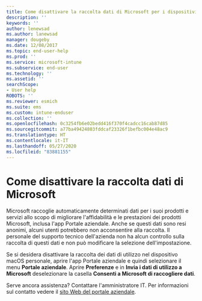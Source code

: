 ```yaml
---
title: Come disattivare la raccolta dati di Microsoft per i dispositivi macOS | Microsoft Docs
description: ''
keywords: ''
author: lenewsad
ms.author: lanewsad
manager: dougeby
ms.date: 12/08/2017
ms.topic: end-user-help
ms.prod: ''
ms.service: microsoft-intune
ms.subservice: end-user
ms.technology: ''
ms.assetid: ''
searchScope:
- User help
ROBOTS: ''
ms.reviewer: esmich
ms.suite: ems
ms.custom: intune-enduser
ms.collection: ''
ms.openlocfilehash: 0c3254fb6e02bedd416f370f4cadcc16cab87d85
ms.sourcegitcommit: a77ba49424803fddcaf23326f1befbc004e48ac9
ms.translationtype: HT
ms.contentlocale: it-IT
ms.lasthandoff: 05/27/2020
ms.locfileid: "83881155"
---
```

# <a name="how-to-turn-off-microsoft-data-collection"></a>Come disattivare la raccolta dati di Microsoft

Microsoft raccoglie automaticamente determinati dati per i suoi prodotti e servizi allo scopo di migliorare l'affidabilità e le prestazioni dei prodotti Microsoft, inclusa l'app Portale aziendale. Anche se questi dati sono resi anonimi, alcuni utenti potrebbero non acconsentire alla raccolta. Il personale del supporto tecnico dell'azienda non ha alcun controllo sulla raccolta di questi dati e non può modificare la selezione dell'impostazione.

Se si desidera disattivare la raccolta dei dati di utilizzo nel dispositivo macOS personale, aprire l'app Portale aziendale e quindi selezionare il menu **Portale aziendale**. Aprire **Preferenze** e in **Invia i dati di utilizzo a Microsoft** deselezionare la casella **Consenti a Microsoft di raccogliere dati**.

Serve ancora assistenza? Contattare l'amministratore IT. Per informazioni sul contatto vedere il [sito Web del portale aziendale](https://go.microsoft.com/fwlink/?linkid=2010980).
